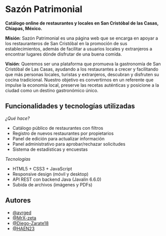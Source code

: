 # Sazón Patrimonial

**Catálogo online de restaurantes y locales en San Cristóbal de las Casas, Chiapas, México.**

**Misión**: Sazón Patrimonial es una página web que se encarga en apoyar a los restauranteros de San Cristóbal en la promoción de sus establecimientos, además de facilitar a usuarios locales y extranjeros a encontrar lugares dónde disfrutar de una buena comida.

**Visión**: Queremos ser una plataforma que promueva la gastronomía de San Cristóbal de Las Casas, ayudando a los restaurantes a crecer y facilitando que más personas locales, turistas y extranjeros, descubran y disfruten su cocina tradicional. Nuestro objetivo es convertirnos en un referente que impulse la economía local, preserve las recetas auténticas y posicione a la ciudad como un destino gastronómico único.
## Funcionalidades y tecnologías utilizadas

*¿Qué hace?*
- Catálogo público de restaurantes con filtros
- Registro de nuevos restaurantes por propietarios
- Panel de edición para actualizar información
- Panel administrativo para aprobar/rechazar solicitudes
- Sistema de estadísticas y encuestas 

*Tecnologías*
- HTML5 + CSS3 + JavaScript
- Responsive design (móvil y desktop)
- API REST con backend Java (Javalin 6.6.0)
- Subida de archivos (imágenes y PDFs)
## Autores

- [@avrged](https://www.github.com/avrged)
- [@MrX-zeta](https://www.github.com/MrX-zeta)
- [@Diego-Zarate18](https://www.github.com/Diego-Zarate18)
- [@HAEN23](https://www.github.com/HAEN23)




